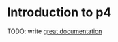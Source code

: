 # Introduction to p4

TODO: write [great documentation](http://jacobian.org/writing/what-to-write/)
